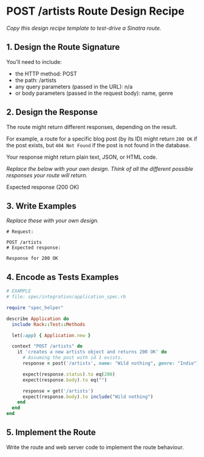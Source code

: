 # POST /artists Route Design Recipe

_Copy this design recipe template to test-drive a Sinatra route._

## 1. Design the Route Signature

You'll need to include:
  * the HTTP method: POST
  * the path: /artists
  * any query parameters (passed in the URL): n/a
  * or body parameters (passed in the request body): name, genre

## 2. Design the Response

The route might return different responses, depending on the result.

For example, a route for a specific blog post (by its ID) might return `200 OK` if the post exists, but `404 Not Found` if the post is not found in the database.

Your response might return plain text, JSON, or HTML code. 

_Replace the below with your own design. Think of all the different possible responses your route will return._

Expected response (200 OK)

## 3. Write Examples

_Replace these with your own design._

```
# Request:

POST /artists
# Expected response:

Response for 200 OK
```

## 4. Encode as Tests Examples

```ruby
# EXAMPLE
# file: spec/integration/application_spec.rb

require "spec_helper"

describe Application do
  include Rack::Test::Methods

  let(:app) { Application.new }

  context "POST /artists" do
    it 'creates a new artists object and returns 200 OK' do
      # Assuming the post with id 1 exists.
      response = post('/artists', name: "Wild nothing", genre: "Indie")

      expect(response.status).to eq(200)
      expect(response.body).to eq("")

      response = get('/artists')
      expect(response.body).to include("Wild nothing")
    end
  end
end
```

## 5. Implement the Route

Write the route and web server code to implement the route behaviour.
